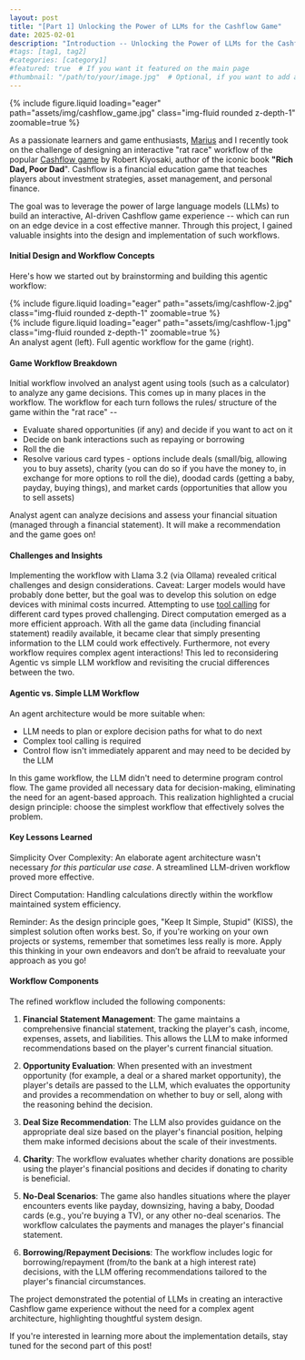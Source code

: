 ```yaml
---
layout: post
title: "[Part 1] Unlocking the Power of LLMs for the Cashflow Game"
date: 2025-02-01
description: "Introduction -- Unlocking the Power of LLMs for the Cashflow Game"
#tags: [tag1, tag2]
#categories: [category1]
#featured: true  # If you want it featured on the main page
#thumbnail: "/path/to/your/image.jpg"  # Optional, if you want to add an image
---
```


<div class="row">
    <div class="col-sm mt-3 mt-md-0">
        {% include figure.liquid loading="eager" path="assets/img/cashflow_game.jpg" class="img-fluid rounded z-depth-1" zoomable=true %}
    </div>
</div>


As a passionate learners and game enthusiasts, [Marius](https://olmeke.github.io/) and I recently took on the challenge of designing an interactive "rat race" workflow of the popular [Cashflow game](https://www.richdad.com/classic) by Robert Kiyosaki, author of the iconic book **"Rich Dad, Poor Dad**". Cashflow is a financial education game that teaches players about investment strategies, asset management, and personal finance.

The goal was to leverage the power of large language models (LLMs) to build an interactive, AI-driven Cashflow game experience -- which can run on an edge device in a cost effective manner. Through this project, I gained valuable insights into the design and implementation of such workflows.

#### Initial Design and Workflow Concepts
Here's how we started out by brainstorming and building this agentic workflow:
<div class="row">
    <div class="col-sm-5 mt-3 mt-md-0">
        {% include figure.liquid loading="eager" path="assets/img/cashflow-2.jpg" class="img-fluid rounded z-depth-1" zoomable=true %}
    </div>
    <div class="col-sm-7 mt-3 mt-md-0">
        {% include figure.liquid loading="eager" path="assets/img/cashflow-1.jpg" class="img-fluid rounded z-depth-1" zoomable=true %}
    </div>
</div>
<div class="caption">
    An analyst agent (left). Full agentic workflow for the game (right).
</div>

#### Game Workflow Breakdown
Initial workflow involved an analyst agent using tools (such as a calculator) to analyze any game decisions. This comes up in many places in the workflow. The workflow for each turn follows the rules/ structure of the game within the "rat race" -- 
- Evaluate shared opportunities (if any) and decide if you want to act on it
- Decide on bank interactions such as repaying or borrowing 
- Roll the die
- Resolve various card types - options include deals (small/big, allowing you to buy assets), charity (you can do so if you have the money to, in exchange for more options to roll the die), doodad cards (getting a baby, payday, buying things), and market cards (opportunities that allow you to sell assets)

Analyst agent can analyze decisions and assess your financial situation (managed through a financial statement). It will make a recommendation and the game goes on! 

#### Challenges and Insights
Implementing the workflow with Llama 3.2 (via Ollama) revealed critical challenges and design considerations. Caveat: Larger models would have probably done better, but the goal was to develop this solution on edge devices with minimal costs incurred. 
Attempting to use [tool calling](https://python.langchain.com/docs/concepts/tool_calling/) for different card types proved challenging. Direct computation emerged as a more efficient approach. With all the game data (including financial statement) readily available, it became clear that simply presenting information to the LLM could work effectively. Furthermore, not every workflow requires complex agent interactions! This led to reconsidering Agentic vs simple LLM workflow and revisiting the crucial differences between the two.

#### Agentic vs. Simple LLM Workflow
An agent architecture would be more suitable when:
- LLM needs to plan or explore decision paths for what to do next
- Complex tool calling is required
- Control flow isn't immediately apparent and may need to be decided by the LLM

In this game workflow, the LLM didn't need to determine program control flow. The game provided all necessary data for decision-making, eliminating the need for an agent-based approach. This realization highlighted a crucial design principle: choose the simplest workflow that effectively solves the problem.

#### Key Lessons Learned

Simplicity Over Complexity: An elaborate agent architecture wasn't necessary _for this particular use case_. A streamlined LLM-driven workflow proved more effective.

Direct Computation: Handling calculations directly within the workflow maintained system efficiency.

Reminder: As the design principle goes, "Keep It Simple, Stupid" (KISS), the simplest solution often works best. So, if you're working on your own projects or systems, remember that sometimes less really is more. Apply this thinking in your own endeavors and don’t be afraid to reevaluate your approach as you go! 

#### Workflow Components
The refined workflow included the following components:

1. **Financial Statement Management**: The game maintains a comprehensive financial statement, tracking the player's cash, income, expenses, assets, and liabilities. This allows the LLM to make informed recommendations based on the player's current financial situation.

2. **Opportunity Evaluation**: When presented with an investment opportunity (for example, a deal or a shared market opportunity), the player's details are passed to the LLM, which evaluates the opportunity and provides a recommendation on whether to buy or sell, along with the reasoning behind the decision.

3. **Deal Size Recommendation**: The LLM also provides guidance on the appropriate deal size based on the player's financial position, helping them make informed decisions about the scale of their investments.

4. **Charity**: The workflow evaluates whether charity donations are possible using the player's financial positions and decides if donating to charity is beneficial.

5. **No-Deal Scenarios**: The game also handles situations where the player encounters events like payday, downsizing, having a baby, Doodad cards (e.g., you're buying a TV), or any other no-deal scenarios. The workflow calculates the payments and manages the player's financial statement.

5. **Borrowing/Repayment Decisions**: The workflow includes logic for borrowing/repayment (from/to the bank at a high interest rate) decisions, with the LLM offering recommendations tailored to the player's financial circumstances.

The project demonstrated the potential of LLMs in creating an interactive Cashflow game experience without the need for a complex agent architecture, highlighting thoughtful system design.

If you're interested in learning more about the implementation details, stay tuned for the second part of this post! 